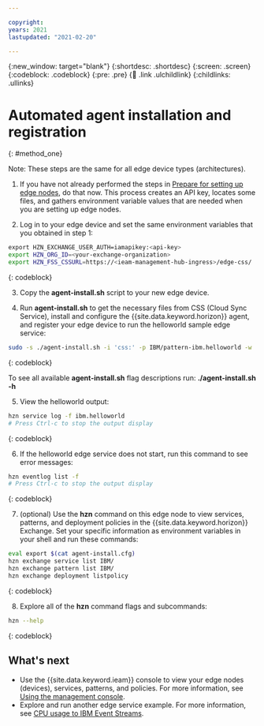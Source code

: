 ```yaml
---

copyright:
years: 2021
lastupdated: "2021-02-20"

---
```


{:new_window: target="blank"}
{:shortdesc: .shortdesc}
{:screen: .screen}
{:codeblock: .codeblock}
{:pre: .pre}
{:child: .link .ulchildlink}
{:childlinks: .ullinks}

# Automated agent installation and registration
{: #method_one}

Note: These steps are the same for all edge device types (architectures).

1. If you have not already performed the steps in [Prepare for setting up edge nodes](../hub/prepare_for_edge_nodes.md), do that now. This process creates an API key, locates some files, and gathers environment variable values that are needed when you are setting up edge nodes.

2. Log in to your edge device and set the same environment variables that you obtained in step 1:

  ```bash
  export HZN_EXCHANGE_USER_AUTH=iamapikey:<api-key>
  export HZN_ORG_ID=<your-exchange-organization>
  export HZN_FSS_CSSURL=https://<ieam-management-hub-ingress>/edge-css/
  ```
  {: codeblock}

3. Copy the **agent-install.sh** script to your new edge device.

4. Run **agent-install.sh** to get the necessary files from CSS (Cloud Sync Service), install and configure the {{site.data.keyword.horizon}} agent, and register your edge device to run the helloworld sample edge service:

  ```bash
  sudo -s ./agent-install.sh -i 'css:' -p IBM/pattern-ibm.helloworld -w '*' -T 120
  ```
  {: codeblock}

  To see all available **agent-install.sh** flag descriptions run: **./agent-install.sh -h**

5. View the helloworld output:

  ```bash
  hzn service log -f ibm.helloworld
  # Press Ctrl-c to stop the output display
  ```
  {: codeblock}

6. If the helloworld edge service does not start, run this command to see error messages:

  ```bash
  hzn eventlog list -f
  # Press Ctrl-c to stop the output display
  ```
  {: codeblock}

7. (optional) Use the **hzn** command on this edge node to view services, patterns, and deployment policies in the {{site.data.keyword.horizon}} Exchange. Set your specific information as environment variables in your shell and run these commands:

  ```bash
  eval export $(cat agent-install.cfg)
  hzn exchange service list IBM/
  hzn exchange pattern list IBM/
  hzn exchange deployment listpolicy
  ```
  {: codeblock}

8. Explore all of the **hzn** command flags and subcommands:

  ```bash
  hzn --help
  ```
  {: codeblock}

## What's next

* Use the {{site.data.keyword.ieam}} console to view your edge nodes (devices), services, patterns, and policies. For more information, see [Using the management console](../console/accessing_ui.md).
* Explore and run another edge service example. For more information, see [CPU usage to IBM Event Streams](../using_edge_services/cpu_load_example.md).
